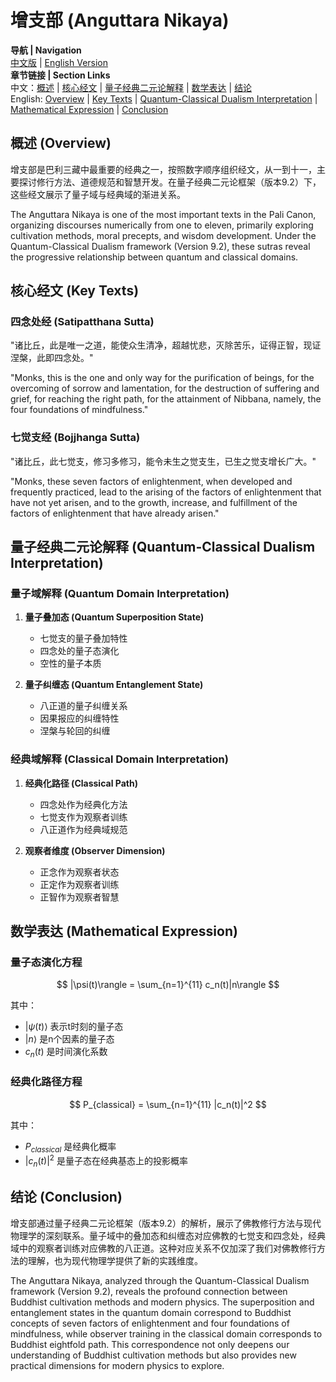 # 增支部 (Anguttara Nikaya)

**导航 | Navigation**  
[中文版](#增支部解析) | [English Version](#anguttara-nikaya-analysis)  
**章节链接 | Section Links**  
中文：[概述](#概述-overview) | [核心经文](#核心经文-key-texts) | [量子经典二元论解释](#量子经典二元论解释-quantum-classical-dualism-interpretation) | [数学表达](#数学表达-mathematical-expression) | [结论](#结论-conclusion)  
English: [Overview](#概述-overview) | [Key Texts](#核心经文-key-texts) | [Quantum-Classical Dualism Interpretation](#量子经典二元论解释-quantum-classical-dualism-interpretation) | [Mathematical Expression](#数学表达-mathematical-expression) | [Conclusion](#结论-conclusion)

## 概述 (Overview)

增支部是巴利三藏中最重要的经典之一，按照数字顺序组织经文，从一到十一，主要探讨修行方法、道德规范和智慧开发。在量子经典二元论框架（版本9.2）下，这些经文展示了量子域与经典域的渐进关系。

The Anguttara Nikaya is one of the most important texts in the Pali Canon, organizing discourses numerically from one to eleven, primarily exploring cultivation methods, moral precepts, and wisdom development. Under the Quantum-Classical Dualism framework (Version 9.2), these sutras reveal the progressive relationship between quantum and classical domains.

## 核心经文 (Key Texts)

### 四念处经 (Satipatthana Sutta)
"诸比丘，此是唯一之道，能使众生清净，超越忧悲，灭除苦乐，证得正智，现证涅槃，此即四念处。"

"Monks, this is the one and only way for the purification of beings, for the overcoming of sorrow and lamentation, for the destruction of suffering and grief, for reaching the right path, for the attainment of Nibbana, namely, the four foundations of mindfulness."

### 七觉支经 (Bojjhanga Sutta)
"诸比丘，此七觉支，修习多修习，能令未生之觉支生，已生之觉支增长广大。"

"Monks, these seven factors of enlightenment, when developed and frequently practiced, lead to the arising of the factors of enlightenment that have not yet arisen, and to the growth, increase, and fulfillment of the factors of enlightenment that have already arisen."

## 量子经典二元论解释 (Quantum-Classical Dualism Interpretation)

### 量子域解释 (Quantum Domain Interpretation)
1. **量子叠加态 (Quantum Superposition State)**
   - 七觉支的量子叠加特性
   - 四念处的量子态演化
   - 空性的量子本质

2. **量子纠缠态 (Quantum Entanglement State)**
   - 八正道的量子纠缠关系
   - 因果报应的纠缠特性
   - 涅槃与轮回的纠缠

### 经典域解释 (Classical Domain Interpretation)
1. **经典化路径 (Classical Path)**
   - 四念处作为经典化方法
   - 七觉支作为观察者训练
   - 八正道作为经典域规范

2. **观察者维度 (Observer Dimension)**
   - 正念作为观察者状态
   - 正定作为观察者训练
   - 正智作为观察者智慧

## 数学表达 (Mathematical Expression)

### 量子态演化方程
$$
|\psi(t)\rangle = \sum_{n=1}^{11} c_n(t)|n\rangle
$$

其中：
- $|\psi(t)\rangle$ 表示t时刻的量子态
- $|n\rangle$ 是n个因素的量子态
- $c_n(t)$ 是时间演化系数

### 经典化路径方程
$$
P_{classical} = \sum_{n=1}^{11} |c_n(t)|^2
$$

其中：
- $P_{classical}$ 是经典化概率
- $|c_n(t)|^2$ 是量子态在经典基态上的投影概率

## 结论 (Conclusion)

增支部通过量子经典二元论框架（版本9.2）的解析，展示了佛教修行方法与现代物理学的深刻联系。量子域中的叠加态和纠缠态对应佛教的七觉支和四念处，经典域中的观察者训练对应佛教的八正道。这种对应关系不仅加深了我们对佛教修行方法的理解，也为现代物理学提供了新的实践维度。

The Anguttara Nikaya, analyzed through the Quantum-Classical Dualism framework (Version 9.2), reveals the profound connection between Buddhist cultivation methods and modern physics. The superposition and entanglement states in the quantum domain correspond to Buddhist concepts of seven factors of enlightenment and four foundations of mindfulness, while observer training in the classical domain corresponds to Buddhist eightfold path. This correspondence not only deepens our understanding of Buddhist cultivation methods but also provides new practical dimensions for modern physics to explore. 